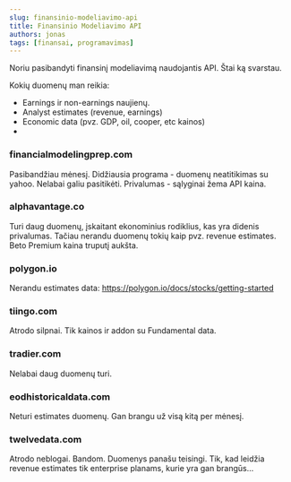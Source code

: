 ```yaml
---
slug: finansinio-modeliavimo-api
title: Finansinio Modeliavimo API
authors: jonas
tags: [finansai, programavimas]
---
```


Noriu pasibandyti finansinį modeliavimą naudojantis API. Štai ką svarstau.

Kokių duomenų man reikia:
- Earnings ir non-earnings naujienų.
- Analyst estimates (revenue, earnings)
- Economic data (pvz. GDP, oil, cooper, etc kainos)
- 

### financialmodelingprep.com
Pasibandžiau mėnesį. Didžiausia programa - duomenų neatitikimas su yahoo. Nelabai galiu pasitikėti. Privalumas - sąlyginai žema API kaina. 

### alphavantage.co
Turi daug duomenų, įskaitant ekonominius rodiklius, kas yra didenis privalumas. Tačiau nerandu duomenų tokių kaip pvz. revenue estimates.
Beto Premium kaina truputį aukšta.

### polygon.io
Nerandu estimates data: https://polygon.io/docs/stocks/getting-started

### tiingo.com
Atrodo silpnai. Tik kainos ir addon su Fundamental data.

### tradier.com
Nelabai daug duomenų turi.

### eodhistoricaldata.com
Neturi estimates duomenų. Gan brangu už visą kitą per mėnesį.

### twelvedata.com
Atrodo neblogai. Bandom. Duomenys panašu teisingi. Tik, kad leidžia revenue estimates tik enterprise planams, kurie yra gan brangūs...

